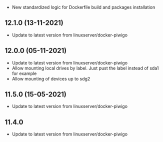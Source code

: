 - New standardized logic for Dockerfile build and packages installation

## 12.1.0 (13-11-2021)
- Update to latest version from linuxserver/docker-piwigo

## 12.0.0 (05-11-2021)
- Update to latest version from linuxserver/docker-piwigo
- Allow mounting local drives by label. Just pust the label instead of sda1 for example
- Allow mounting of devices up to sdg2

## 11.5.0 (15-05-2021)

- Update to latest version from linuxserver/docker-piwigo

## 11.4.0

- Update to latest version from linuxserver/docker-piwigo
